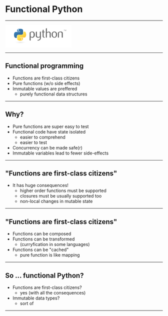 # Functional Python

---

![Python](images/python.png)

---


## Functional programming

- Functions are first-class citizens
- Pure functions (w/o side effects)
- Immutable values are preffered
    - purely functional data structures

---

## Why?

- Pure functions are super easy to test
- Functional code have state isolated
    - easier to comprehend
    - easier to test
- Concurrency can be made safe(r)
- Immutable variables lead to fewer side-effects 

---

## "Functions are first-class citizens"

- It has huge consequences!
    - higher order functions must be supported
    - closures must be usually supported too
    - non-local changes in mutable state

---

## "Functions are first-class citizens"

- Functions can be composed
- Functions can be transformed
    - (curryfication in some languages)
- Functions can be "cached"
    - pure function is like mapping

---

## So ... functional Python?

- Functions are first-class citizens?
    - yes (with all the consequences)
- Immutable data types?
   - sort of

---

